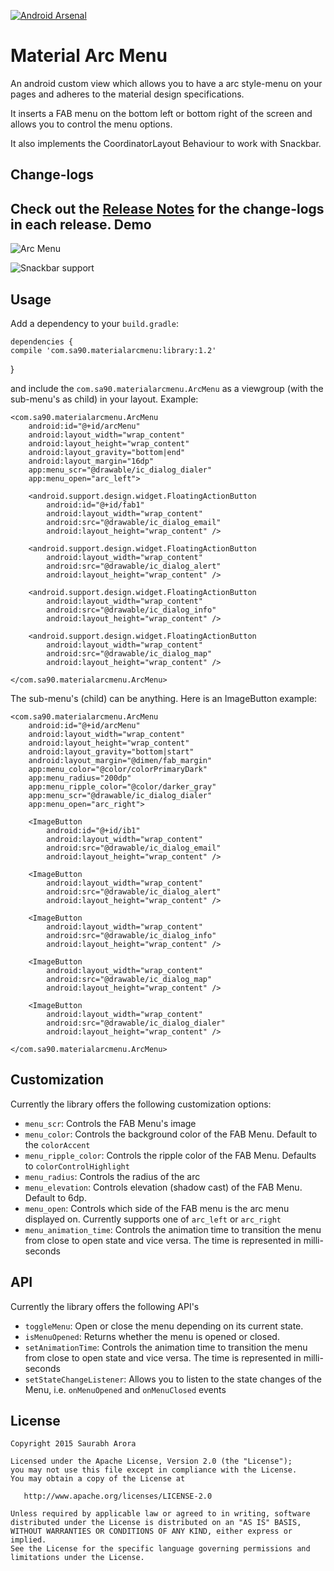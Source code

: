 [![Android Arsenal](https://img.shields.io/badge/Android%20Arsenal-MaterialArcMenu-green.svg?style=true)](https://android-arsenal.com/details/1/2936)

Material Arc Menu
=================

An android custom view which allows you to have a arc style-menu on your pages and adheres to the material design specifications.

It inserts a FAB menu on the bottom left or bottom right of the screen and allows you to control the menu options.

It also implements the CoordinatorLayout Behaviour to work with Snackbar.

Change-logs
-------
Check out the [Release Notes](https://github.com/saurabharora90/MaterialArcMenu/releases "Releases") for the change-logs in each release.
Demo
-------
![Arc Menu](https://raw.githubusercontent.com/saurabharora90/MaterialArcMenu/develop/assets/show_menu.gif)

![Snackbar support](https://raw.githubusercontent.com/saurabharora90/MaterialArcMenu/develop/assets/snackbar.gif)

Usage
-------
Add a dependency to your `build.gradle`:

    dependencies {
    compile 'com.sa90.materialarcmenu:library:1.2'
}

and include the `com.sa90.materialarcmenu.ArcMenu` as a viewgroup (with the sub-menu's as child) in your layout.
Example:

    <com.sa90.materialarcmenu.ArcMenu
        android:id="@+id/arcMenu"
        android:layout_width="wrap_content"
        android:layout_height="wrap_content"
        android:layout_gravity="bottom|end"
        android:layout_margin="16dp"
        app:menu_scr="@drawable/ic_dialog_dialer"
        app:menu_open="arc_left">

        <android.support.design.widget.FloatingActionButton
            android:id="@+id/fab1"
            android:layout_width="wrap_content"
	        android:src="@drawable/ic_dialog_email"
            android:layout_height="wrap_content" />

        <android.support.design.widget.FloatingActionButton
            android:layout_width="wrap_content"
	        android:src="@drawable/ic_dialog_alert"
            android:layout_height="wrap_content" />

        <android.support.design.widget.FloatingActionButton
            android:layout_width="wrap_content"
            android:src="@drawable/ic_dialog_info"
            android:layout_height="wrap_content" />

        <android.support.design.widget.FloatingActionButton
            android:layout_width="wrap_content"
            android:src="@drawable/ic_dialog_map"
            android:layout_height="wrap_content" />

    </com.sa90.materialarcmenu.ArcMenu>

The sub-menu's (child) can be anything. Here is an ImageButton example:

    <com.sa90.materialarcmenu.ArcMenu
        android:id="@+id/arcMenu"
        android:layout_width="wrap_content"
        android:layout_height="wrap_content"
        android:layout_gravity="bottom|start"
        android:layout_margin="@dimen/fab_margin"
        app:menu_color="@color/colorPrimaryDark"
        app:menu_radius="200dp"
        app:menu_ripple_color="@color/darker_gray"
        app:menu_scr="@drawable/ic_dialog_dialer"
        app:menu_open="arc_right">

        <ImageButton
            android:id="@+id/ib1"
            android:layout_width="wrap_content"
            android:src="@drawable/ic_dialog_email"
            android:layout_height="wrap_content" />

        <ImageButton
            android:layout_width="wrap_content"
            android:src="@drawable/ic_dialog_alert"
            android:layout_height="wrap_content" />

        <ImageButton
            android:layout_width="wrap_content"
            android:src="@drawable/ic_dialog_info"
            android:layout_height="wrap_content" />

        <ImageButton
            android:layout_width="wrap_content"
            android:src="@drawable/ic_dialog_map"
            android:layout_height="wrap_content" />

        <ImageButton
            android:layout_width="wrap_content"
	        android:src="@drawable/ic_dialog_dialer"
            android:layout_height="wrap_content" />

    </com.sa90.materialarcmenu.ArcMenu>

Customization
-------
Currently the library offers the following customization options:

 - `menu_scr`: Controls the FAB Menu's image
 - `menu_color`: Controls the background color of the FAB Menu. Default to the `colorAccent`
 - `menu_ripple_color`: Controls the ripple color of the FAB Menu. Defaults to `colorControlHighlight`
 - `menu_radius`: Controls the radius of the arc
 - `menu_elevation`: Controls elevation (shadow cast) of the FAB Menu. Default to 6dp.
 - `menu_open`: Controls which side of the FAB menu is the arc menu displayed on. Currently supports one of `arc_left` or `arc_right`
 - `menu_animation_time`: Controls the animation time to transition the menu from close to open state and vice versa. The time is represented in milli-seconds

API
-------
Currently the library offers the following API's

 - `toggleMenu`: Open or close the menu depending on its current state.
 - `isMenuOpened`: Returns whether the menu is opened or closed.
 - `setAnimationTime`: Controls the animation time to transition the menu from close to open state and vice versa. The time is represented in milli-seconds
 - `setStateChangeListener`: Allows you to listen to the state changes of the Menu, i.e. `onMenuOpened` and `onMenuClosed` events

License
-------

    Copyright 2015 Saurabh Arora

    Licensed under the Apache License, Version 2.0 (the "License");
    you may not use this file except in compliance with the License.
    You may obtain a copy of the License at

       http://www.apache.org/licenses/LICENSE-2.0

    Unless required by applicable law or agreed to in writing, software
    distributed under the License is distributed on an "AS IS" BASIS,
    WITHOUT WARRANTIES OR CONDITIONS OF ANY KIND, either express or implied.
    See the License for the specific language governing permissions and
    limitations under the License.
